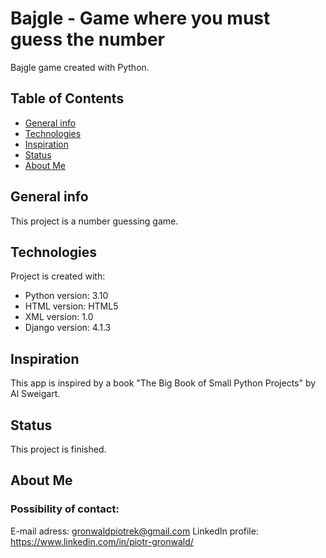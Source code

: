 # Bajgle - Game where you must guess the number
Bajgle game created with Python.

## Table of Contents
* [General info](#general-info)
* [Technologies](#technologies)
* [Inspiration](#inspiration)
* [Status](#status)
* [About Me](#about-me)

## General info
This project is a number guessing game.

## Technologies
Project is created with:
* Python version: 3.10
* HTML version: HTML5
* XML version: 1.0
* Django version: 4.1.3

## Inspiration
This app is inspired by a book "The Big Book of Small Python Projects" by Al Sweigart.

## Status
This project is finished.

## About Me
### Possibility of contact:
E-mail adress: gronwaldpiotrek@gmail.com
LinkedIn profile: https://www.linkedin.com/in/piotr-gronwald/
